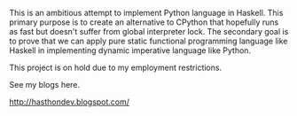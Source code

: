 This is an ambitious attempt to implement Python language in Haskell. This primary purpose is to create an alternative to CPython that hopefully runs as fast but doesn't suffer from global interpreter lock. The secondary goal is to prove that we can apply pure static functional programming language like Haskell in implementing dynamic imperative language like Python.

This project is on hold due to my employment restrictions.

See my blogs here.

http://hasthondev.blogspot.com/
